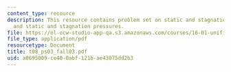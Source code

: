 ```yaml
---
content_type: resource
description: This resource contains problem set on static and stagnation temperatures,
  and static and stagnation pressures.
file: https://ol-ocw-studio-app-qa.s3.amazonaws.com/courses/16-01-unified-engineering-i-ii-iii-iv-fall-2005-spring-2006/a0695009ce400abf121bae43075dd2b3_t08_ps03_fall03.pdf
file_type: application/pdf
resourcetype: Document
title: t08_ps03_fall03.pdf
uid: a0695009-ce40-0abf-121b-ae43075dd2b3
---
```

